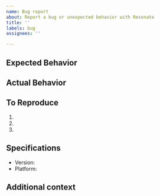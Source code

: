 ```yaml
---
name: Bug report
about: Report a bug or unexpected behavior with Resonate
title: ''
labels: bug
assignees: ''

---
```


## Expected Behavior


## Actual Behavior


## To Reproduce
  1.
  2.
  3.

## Specifications
  - Version:
  - Platform:

## Additional context

